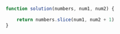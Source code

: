 ```javascript
function solution(numbers, num1, num2) {

    return numbers.slice(num1, num2 + 1)
}
```
